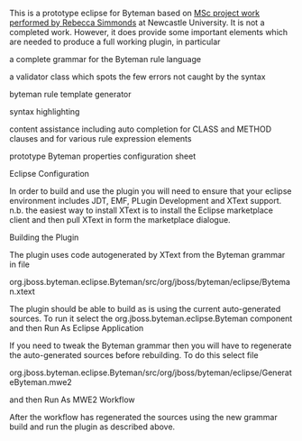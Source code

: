 This is a prototype eclipse for Byteman based on [MSc project work
performed by Rebecca Simmonds](https://github.com/adinn/byteman-eclipse-prototype/files/5873005/Dissertation.pdf) at Newcastle University. It is not a
completed work. However, it does provide some important elements which
are needed to produce a full working plugin, in particular

  a complete grammar for the Byteman rule language

  a validator class which spots the few errors not caught by the syntax

  byteman rule template generator

  syntax highlighting

  content assistance including auto completion for CLASS and METHOD
  clauses and for various rule expression elements

  prototype Byteman properties configuration sheet


Eclipse Configuration

In order to build and use the plugin you will need to ensure that your
eclipse environment includes JDT, EMF, PLugin Development and XText
support. n.b. the easiest way to install XText is to install the
Eclipse marketplace client and then pull XText in form the marketplace
dialogue.

Building the Plugin

The plugin uses code autogenerated by XText from the Byteman grammar
in file

  org.jboss.byteman.eclipse.Byteman/src/org/jboss/byteman/eclipse/Byteman.xtext

The plugin should be able to build as is using the current
auto-generated sources. To run it select the
org.jboss.byteman.eclipse.Byteman component and then Run As Eclipse
Application

If you need to tweak the Byteman grammar then you will have to
regenerate the auto-generated sources before rebuilding. To do this
select file

org.jboss.byteman.eclipse.Byteman/src/org/jboss/byteman/eclipse/GenerateByteman.mwe2

and then Run As MWE2 Workflow

After the workflow has regenerated the sources using the new grammar
build and run the plugin as described above.
